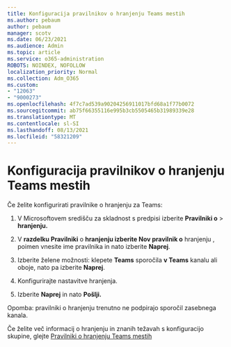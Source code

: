 ```yaml
---
title: Konfiguracija pravilnikov o hranjenju Teams mestih
ms.author: pebaum
author: pebaum
manager: scotv
ms.date: 06/23/2021
ms.audience: Admin
ms.topic: article
ms.service: o365-administration
ROBOTS: NOINDEX, NOFOLLOW
localization_priority: Normal
ms.collection: Adm_O365
ms.custom:
- "12063"
- "9000273"
ms.openlocfilehash: 4f7c7ad539a90204256911017bfd68a1f77b0072
ms.sourcegitcommit: ab75f66355116e995b3cb5505465b31989339e28
ms.translationtype: MT
ms.contentlocale: sl-SI
ms.lasthandoff: 08/13/2021
ms.locfileid: "58321209"
---
```

# <a name="configure-retention-policies-for-teams-locations"></a>Konfiguracija pravilnikov o hranjenju Teams mestih

Če želite konfigurirati pravilnike o hranjenju za Teams:

1. V Microsoftovem središču za skladnost s predpisi izberite **Pravilniki o**  >  **hranjenju.**

1. V **razdelku Pravilniki** o **hranjenju izberite Nov pravilnik o** hranjenju , poimen vnesite ime pravilnika in nato izberite **Naprej**.

1. Izberite želene možnosti: klepete **Teams** sporočila **v Teams** kanalu ali oboje, nato pa izberite **Naprej**.

1. Konfigurirajte nastavitve hranjenja. 

1. Izberite **Naprej** in nato **Pošlji.**

Opomba: pravilniki o hranjenju trenutno ne podpirajo sporočil zasebnega kanala.

Če želite več informacij o hranjenju in znanih težavah s konfiguracijo skupine, glejte [Pravilniki o hranjenju Teams mestih](https://docs.microsoft.com/microsoft-365/compliance/create-retention-policies#retention-policy-for-teams-locations)

